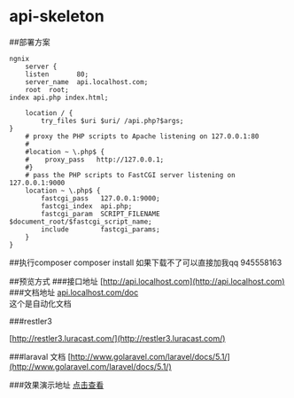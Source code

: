 # api-skeleton

##部署方案

	ngnix 
	    server {
        listen       80;
        server_name  api.localhost.com;
        root  root;
	index api.php index.html;

        location / {
            try_files $uri $uri/ /api.php?$args;
	}
        # proxy the PHP scripts to Apache listening on 127.0.0.1:80
        #
        #location ~ \.php$ {
        #    proxy_pass   http://127.0.0.1;
        #}
        # pass the PHP scripts to FastCGI server listening on 127.0.0.1:9000
        location ~ \.php$ {
            fastcgi_pass   127.0.0.1:9000;
            fastcgi_index  api.php;
            fastcgi_param  SCRIPT_FILENAME  $document_root/$fastcgi_script_name;
            include        fastcgi_params;
        }
    }


##执行composer 
   composer install
	如果下载不了可以直接加我qq 945558163

##预览方式
###接口地址
[http://api.localhost.com](http://api.localhost.com)
###文档地址
[api.localhost.com/doc  
](http://api.localhost.com/doc )  这个是自动化文档

###restler3

[http://restler3.luracast.com/](http://restler3.luracast.com/)

###laraval 文档
[http://www.golaravel.com/laravel/docs/5.1/](http://www.golaravel.com/laravel/docs/5.1/)

###效果演示地址
 [点击查看](http://121.40.203.96:81/doc/#!/grade/lists_get)